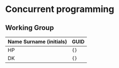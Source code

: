 # Concurrent programming

## Working Group

| Name Surname (initials) | GUID                                     |
| ----------------------- | ---------------------------------------- |
| HP                      | `{}` |
| DK                      | `{}` |
